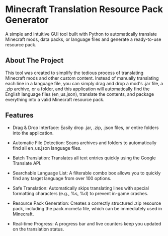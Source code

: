 # Minecraft Translation Resource Pack Generator
A simple and intuitive GUI tool built with Python to automatically translate Minecraft mods, data packs, or language files and generate a ready-to-use resource pack.

## About The Project
This tool was created to simplify the tedious process of translating Minecraft mods and other custom content. Instead of manually translating each line in a language file, you can simply drag and drop a mod's .jar file, a .zip archive, or a folder, and this application will automatically find the English language files (en_us.json), translate the contents, and package everything into a valid Minecraft resource pack.

## Features
- Drag & Drop Interface: Easily drop .jar, .zip, .json files, or entire folders into the application.

- Automatic File Detection: Scans archives and folders to automatically find all en_us.json language files.

- Batch Translation: Translates all text entries quickly using the Google Translate API.

- Searchable Language List: A filterable combo box allows you to quickly find any target language from over 100 options.

- Safe Translation: Automatically skips translating lines with special formatting characters (e.g., %s, %d) to prevent in-game crashes.

- Resource Pack Generation: Creates a correctly structured .zip resource pack, including the pack.mcmeta file, which can be immediately used in Minecraft.

- Real-time Progress: A progress bar and live counters keep you updated on the translation status.

